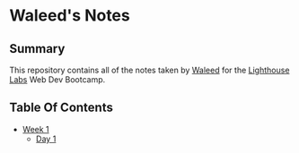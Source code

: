 # Waleed's Notes

## Summary

This repository contains all of the notes taken by [Waleed](https://github.com/waleedqu) for the [Lighthouse Labs](https://www.lighthouselabs.ca) Web Dev Bootcamp.

## Table Of Contents

* [Week 1](/Week_1)
  * [Day 1](/Week_1/Day_1)

  